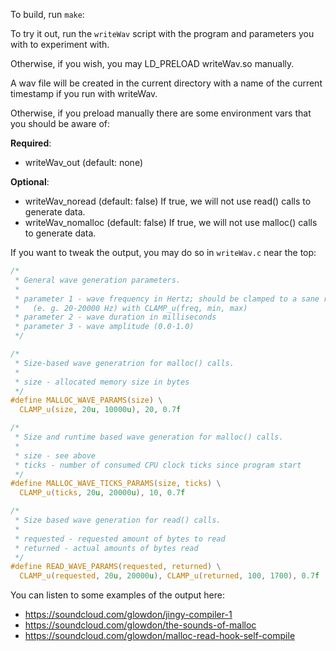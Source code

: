 To build, run ```make```:

To try it out, run the ```writeWav``` script with the program and parameters you with to experiment with.

Otherwise, if you wish, you may LD_PRELOAD writeWav.so manually.

A wav file will be created in the current directory with a name of the current timestamp if you run with writeWav.

Otherwise, if you preload manually there are some environment vars that you should be aware of:

__Required__:
*    writeWav_out (default: none)

__Optional__:
*    writeWav_noread (default: false) If true, we will not use read() calls to generate data.
*    writeWav_nomalloc (default: false) If true, we will not use malloc() calls to generate data.


If you want to tweak the output, you may do so in ```writeWav.c``` near the top:


```c
/*
 * General wave generation parameters.
 *
 * parameter 1 - wave frequency in Hertz; should be clamped to a sane range
 *   (e. g. 20-20000 Hz) with CLAMP_u(freq, min, max)
 * parameter 2 - wave duration in milliseconds
 * parameter 3 - wave amplitude (0.0-1.0)
 */

/*
 * Size-based wave generatrion for malloc() calls.
 *
 * size - allocated memory size in bytes
 */
#define MALLOC_WAVE_PARAMS(size) \
  CLAMP_u(size, 20u, 10000u), 20, 0.7f

/*
 * Size and runtime based wave generation for malloc() calls.
 *
 * size - see above
 * ticks - number of consumed CPU clock ticks since program start
 */
#define MALLOC_WAVE_TICKS_PARAMS(size, ticks) \
  CLAMP_u(ticks, 20u, 20000u), 10, 0.7f

/*
 * Size based wave generation for read() calls.
 *
 * requested - requested amount of bytes to read
 * returned - actual amounts of bytes read
 */
#define READ_WAVE_PARAMS(requested, returned) \
  CLAMP_u(requested, 20u, 20000u), CLAMP_u(returned, 100, 1700), 0.7f
```



You can listen to some examples of the output here:

* https://soundcloud.com/glowdon/jingy-compiler-1
* https://soundcloud.com/glowdon/the-sounds-of-malloc
* https://soundcloud.com/glowdon/malloc-read-hook-self-compile
